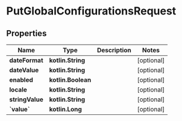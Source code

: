 
# PutGlobalConfigurationsRequest

## Properties
| Name | Type | Description | Notes |
| ------------ | ------------- | ------------- | ------------- |
| **dateFormat** | **kotlin.String** |  |  [optional] |
| **dateValue** | **kotlin.String** |  |  [optional] |
| **enabled** | **kotlin.Boolean** |  |  [optional] |
| **locale** | **kotlin.String** |  |  [optional] |
| **stringValue** | **kotlin.String** |  |  [optional] |
| **&#x60;value&#x60;** | **kotlin.Long** |  |  [optional] |




